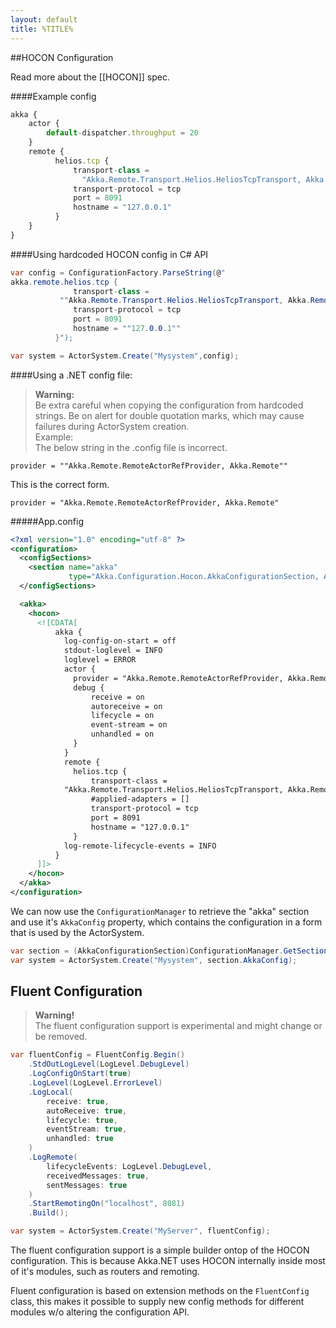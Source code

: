 ```yaml
---
layout: default
title: %TITLE%
---
```

##HOCON Configuration

Read more about the [[HOCON]] spec.

####Example config
```javascript
akka {
    actor {
        default-dispatcher.throughput = 20
    }
    remote {
          helios.tcp {
              transport-class = 
                "Akka.Remote.Transport.Helios.HeliosTcpTransport, Akka.Remote"
              transport-protocol = tcp
              port = 8091
              hostname = "127.0.0.1"
          }
    }
}
```

####Using hardcoded HOCON config in C# API
```csharp
var config = ConfigurationFactory.ParseString(@"
akka.remote.helios.tcp {
              transport-class = 
           ""Akka.Remote.Transport.Helios.HeliosTcpTransport, Akka.Remote""
              transport-protocol = tcp
              port = 8091
              hostname = ""127.0.0.1""
          }");

var system = ActorSystem.Create("Mysystem",config);
```

####Using a .NET config file:

>**Warning:**<br/>
Be extra careful when copying the configuration from hardcoded strings. Be on alert for double quotation marks, which may cause failures during ActorSystem creation.<br/>
Example:<br/>
The below string in the .config file is incorrect.<br/>
```
provider = ""Akka.Remote.RemoteActorRefProvider, Akka.Remote""
```
This is the correct form.
```
provider = "Akka.Remote.RemoteActorRefProvider, Akka.Remote"
```

#####App.config
```xml
<?xml version="1.0" encoding="utf-8" ?>
<configuration>
  <configSections>
    <section name="akka" 
             type="Akka.Configuration.Hocon.AkkaConfigurationSection, Akka" />
  </configSections>

  <akka>
    <hocon>
      <![CDATA[
          akka {
            log-config-on-start = off
            stdout-loglevel = INFO
            loglevel = ERROR
            actor {
              provider = "Akka.Remote.RemoteActorRefProvider, Akka.Remote"
              debug {
                  receive = on
                  autoreceive = on
                  lifecycle = on
                  event-stream = on
                  unhandled = on
              }
            }
            remote {
              helios.tcp {
                  transport-class = 
            "Akka.Remote.Transport.Helios.HeliosTcpTransport, Akka.Remote"
                  #applied-adapters = []
                  transport-protocol = tcp
                  port = 8091
                  hostname = "127.0.0.1"
              }
            log-remote-lifecycle-events = INFO
          }
      ]]>
    </hocon>
  </akka>
</configuration>
```
We can now use the `ConfigurationManager` to retrieve the "akka" section and use it's `AkkaConfig` property,
which contains the configuration in a form that is used by the ActorSystem.
```csharp
var section = (AkkaConfigurationSection)ConfigurationManager.GetSection("akka");
var system = ActorSystem.Create("Mysystem", section.AkkaConfig);
```

## Fluent Configuration

>**Warning!**<br/>
The fluent configuration support is experimental and might change or be removed.

```csharp
var fluentConfig = FluentConfig.Begin()
    .StdOutLogLevel(LogLevel.DebugLevel)
    .LogConfigOnStart(true)
    .LogLevel(LogLevel.ErrorLevel)   
    .LogLocal(
        receive: true,
        autoReceive: true,
        lifecycle: true,
        eventStream: true,
        unhandled: true
    )
    .LogRemote(
        lifecycleEvents: LogLevel.DebugLevel,
        receivedMessages: true,
        sentMessages: true
    )
    .StartRemotingOn("localhost", 8081)
    .Build();

var system = ActorSystem.Create("MyServer", fluentConfig);
```

The fluent configuration support is a simple builder ontop of the HOCON configuration.
This is because Akka.NET uses HOCON internally inside most of it's modules, such as routers and remoting.

Fluent configuration is based on extension methods on the `FluentConfig` class, this makes it possible to supply new config methods for different modules w/o altering the configuration API.